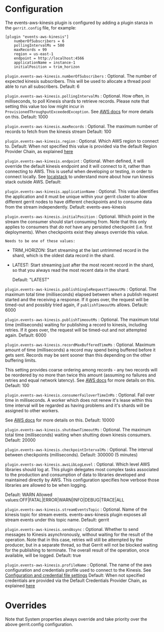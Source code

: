 Configuration
=========================

The events-aws-kinesis plugin is configured by adding a plugin stanza in the
`gerrit.config` file, for example:

```text
[plugin "events-aws-kinesis"]
    numberOfSubscribers = 6
    pollingIntervalMs = 500
    maxRecords = 99
    region = us-east-1
    endpoint = http://localhost:4566
    applicationName = instance-1
    initialPosition = trim_horizon
```

`plugin.events-aws-kinesis.numberOfSubscribers`
:   Optional. The number of expected kinesis subscribers. This will be used to allocate
    a thread pool able to run all subscribers.
    Default: 6

`plugin.events-aws-kinesis.pollingIntervalMs`
:   Optional. How often, in milliseconds, to poll Kinesis shards to retrieve
    records. Please note that setting this value too low might incur in
    `ProvisionedThroughputExceededException`.
    See [AWS docs](https://docs.aws.amazon.com/streams/latest/dev/kinesis-low-latency.html)
    for more details on this.
    Default: 1000

`plugin.events-aws-kinesis.maxRecords`
:   Optional. The maximum number of records to fetch from the kinesis stream
    Default: 100

`plugin.events-aws-kinesis.region`
:   Optional. Which AWS region to connect to.
    Default: When not specified this value is provided via the default Region
    Provider Chain, as explained [here](https://docs.aws.amazon.com/sdk-for-java/v1/developer-guide/credentials.html)

`plugin.events-aws-kinesis.endpoint`
:   Optional. When defined, it will override the default kinesis endpoint and it
    will connect to it, rather than connecting to AWS. This is useful when
    developing or testing, in order to connect locally.
    See [localstack](https://github.com/localstack/localstack) to understand
    more about how run kinesis stack outside AWS.
    Default: <empty>

`plugin.events-aws-kinesis.applicationName`
:   Optional. This value identifies the application and it must be unique within your
    gerrit cluster to allow different gerrit nodes to have different checkpoints
    and to consume data from the stream independently.
    Default: events-aws-kinesis

`plugin.events-aws-kinesis.initialPosition`
:   Optional. Which point in the stream the consumer should start consuming from.
    Note that this only applies to consumers that *do not* have any persisted
    checkpoint (i.e. first deployments). When checkpoints exist they always
    override this value.

    Needs to be one of these values:

* TRIM_HORIZON: Start streaming at the last untrimmed record in the shard, which is the oldest data record in the shard.
* LATEST: Start streaming just after the most recent record in the shard, so that you always read the most recent data in the shard.

    Default: "LATEST"

`plugin.events-aws-kinesis.publishSingleRequestTimeoutMs`
: Optional. The maximum total time (milliseconds) elapsed between when a publish
  request started and the receiving a response. If it goes over, the request
  will be timed-out and possibly tried again, if `publishTimeoutMs` allows.
  Default: 6000

`plugin.events-aws-kinesis.publishTimeoutMs`
: Optional. The maximum total time (milliseconds) waiting for publishing a record
  to kinesis, including retries.
  If it goes over, the request will be timed-out and not attempted again.
  Default: 6000

`plugin.events-aws-kinesis.recordMaxBufferedTimeMs`
: Optional. Maximum amount of time (milliseconds) a record may spend being buffered
  before it gets sent. Records may be sent sooner than this depending on the
  other buffering limits.

  This setting provides coarse ordering among records - any two records will
  be reordered by no more than twice this amount (assuming no failures and
  retries and equal network latency).
  See [AWS docs](https://github.com/awslabs/amazon-kinesis-producer/blob/v0.14.6/java/amazon-kinesis-producer-sample/default_config.properties#L239)
  for more details on this.
  Default: 100

`plugin.events-aws-kinesis.consumerFailoverTimeInMs`
: Optional. Fail over time in milliseconds. A worker which does not renew
  it's lease within this time interval will be regarded as having problems
  and it's shards will be assigned to other workers.

  See [AWS docs](https://github.com/awslabs/amazon-kinesis-client/blob/v2.3.4/amazon-kinesis-client/src/main/java/software/amazon/kinesis/leases/LeaseManagementConfig.java#L107)
  for more details on this.
  Default: 10000

`plugin.events-aws-kinesis.shutdownTimeoutMs`
: Optional. The maximum total time (milliseconds) waiting when shutting down
  kinesis consumers.
  Default: 20000

`plugin.events-aws-kinesis.checkpointIntervalMs`
: Optional. The interval between checkpoints (milliseconds).
Default: 300000 (5 minutes)

`plugin.events-aws-kinesis.awsLibLogLevel`
: Optional. Which level AWS libraries should log at.
  This plugin delegates most complex tasks associated to the production and
  consumption of data to libraries developed and maintained directly by AWS.
  This configuration specifies how verbose those libraries are allowed to be when
  logging.

  Default: WARN
  Allowed values:OFF|FATAL|ERROR|WARN|INFO|DEBUG|TRACE|ALL

`plugin.events-aws-kinesis.streamEventsTopic`
:   Optional. Name of the kinesis topic for stream events. events-aws-kinesis
    plugin exposes all stream events under this topic name.
    Default: gerrit

`plugin.events-aws-kinesis.sendAsync`
:   Optional. Whether to send messages to Kinesis asynchronously, without
    waiting for the result of the operation.
    Note that in this case, retries will still be attempted by the producer, but
    in a separate thread, so that Gerrit will not be blocked waiting for the
    publishing to terminate.
    The overall result of the operation, once available, will be logged.
    Default: true

`plugin.events-aws-kinesis.profileName`
:   Optional. The name of the aws configuration and credentials profile used to
    connect to the Kinesis. See [Configuration and credential file settings](https://docs.aws.amazon.com/cli/latest/userguide/cli-configure-files.html)
    Default: When not specified credentials are provided via the Default Credentials
    Provider Chain, as explained [here](https://docs.aws.amazon.com/sdk-for-java/v1/developer-guide/credentials.html)

Overrides
=========================

Note that System properties always override and take priority over the above
gerrit.config configuration.